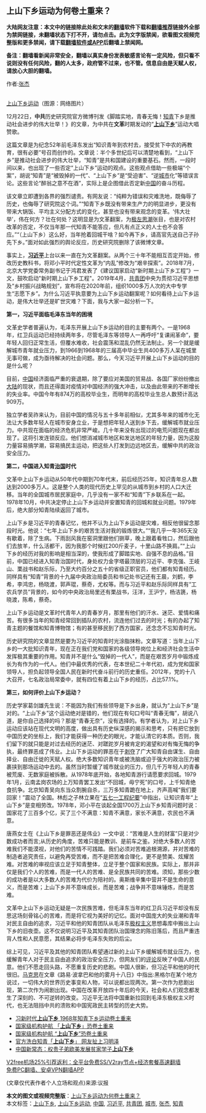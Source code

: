  <h2>上山下乡运动为何卷土重来？</h2> <p class="notice"><b>大陆网友注意：本文中的链接除此处和文末的<a href="https://github.com/bannedbook/fanqiang" >翻墙</a>软件下载和<a href="https://github.com/killgcd/justmysocks/blob/master/README.md">翻墙推荐</a>链接外全部为禁网链接，未翻墙状态下打不开，请勿点击。此为文字版禁闻，欲看图文视频完整版和更多禁闻，请下载<a href="https://github.com/bannedbook/fanqiang">翻墙软件或APP</a>后翻墙上禁闻网。</p><p>备注：翻墙看新闻非常安全，翻墙以真实身份发表敏感言论有一定风险，但只看不说则没有任何风险，翻的人太多，政府管不过来，也不管。信息自由是天赋人权，请放心大胆的翻墙。</b></p>  <div class="entry"> <p>作者:<a href="https://www.bannedbook.org/bnews/tag/%e5%bc%a0%e6%9d%b0/" class="st_tag internal_tag" rel="tag" title="标签 张杰 下的日志">张杰</a></p> <p><br /> <a href="https://www.bannedbook.org/bnews/tag/%E4%B8%8A%E5%B1%B1%E4%B8%8B%E4%B9%A1%E8%BF%90%E5%8A%A8/" class="st_tag internal_tag" rel="tag" title="标签 上山下乡运动 下的日志">上山下乡运动</a>（图源：网络图片） </p> <p> 12月22日，<strong>中共</strong>历史研究院官方微博刊发《脚踏实地，青春无悔！<a href="https://www.bannedbook.org/bnews/tag/%e7%9f%a5%e9%9d%92/" class="st_tag internal_tag" rel="tag" title="标签 知青 下的日志">知青</a>下乡是推动社会进步的伟大壮举！》的文章，为中共在<strong>文革</strong>时期发动的“<strong><a href="https://www.bannedbook.org/bnews/tag/%E4%B8%8A%E5%B1%B1%E4%B8%8B%E4%B9%A1/" class="st_tag internal_tag" rel="tag" title="标签 上山下乡 下的日志">上山下乡</a></strong>”运动大唱赞歌。 </p> <p>这篇文章是为纪念52年前毛泽东发出“知识青年到农村去，接受贫下中农的再教育，很有必要”号召而创作的。文章说：半个多世纪后可以清楚地看到，“上山下乡”是推动社会进步的伟大壮举，“知青”是共和国建设的重要基石。然而，一段时间以来，也出现了一些否定“上山下乡”运动的观点。这些观点借助一些极端“个案”，胡说“知青”是“被毁掉的一代”、“上山下乡”是“受迫害”、“逆<a href="https://www.bannedbook.org/bnews/tag/%E5%9F%8E%E5%B8%82/" class="st_tag internal_tag" rel="tag" title="标签 城市 下的日志">城市</a>化”等错误言论。这些言论“醉翁之意不在酒”，实际上是企图借此否定新<span class='wp_keywordlink_affiliate'><a href="https://www.bannedbook.org/" title="中国" target="_blank">中国</a></span>的奋斗历程。 </p> <p>该文章立即遭到各界的强烈谴责。有网友说：“纯粹为错误和灾难洗地，既侮辱了历史，也侮辱了研究院这个词。”“知青下乡既没有带来生产力的明显进步，更没有带来大锅饭、平均主义分配方式的变化，甚至也没有带来观念的变革。&lsquo;伟大壮举&rsquo;，伟在何方？壮在何处？这明显是为文革翻案，为<span class='wp_keywordlink'><a href="https://www.bannedbook.org/forum2/topic946.html" title="极左思潮与中国" target="_blank">极左思潮</a></span>张目，也是对农村改革的否定，不仅当年那一代知青不能答应，但凡有点正义的人士也不会答应。”“（上山下乡）这么好，当年抢着回城干啥？如今再下乡，请高官先送自己子孙先下乡。”面对如此强烈的舆论反应，历史研究院删除了该微博文章。 </p>  <p>事实上，<strong><a href="https://www.bannedbook.org/bnews/tag/%e4%b9%a0%e8%bf%91%e5%b9%b3/" class="st_tag internal_tag" rel="tag" title="标签 习近平 下的日志">习近平</a></strong>上台以来一直在为文革翻案。从两个三十年不能相互否定开始，修改历史教科书，将邓小平时代定性文革为“内乱”修改为“艰辛探索”。2018年7月，北京大学党委常务副书记于鸿君发表了《建议国家启动“新时期上山下乡工程”》一文，鼓吹启动&quot;新时期上山下乡工程&quot;。2019年4月，<a href="https://www.bannedbook.org/bnews/tag/%e5%85%b1%e9%9d%92%e5%9b%a2/" class="st_tag internal_tag" rel="tag" title="标签 共青团 下的日志">共青团</a>中央为贯彻习近平思想及“乡村振兴战略规划”，宣布将在2020年前，组织1000多万人次的大中专学生“志愿下乡”。为什么习近平执意要为上山下乡运动翻案呢？如何看待上山下乡运动，是伟大壮举还是旷世灾难？下面，我与大家一起分析一下。 </p> <p><strong>第一，习近平面临毛泽东当年的困境</strong> </p> <p>文革史学者普遍认为，毛泽东开展上山下乡运动的目的主要有两个。一是1968年，红卫兵运动已经持续两年多，尽管毛泽东等领导人一再呼吁“复课闹革命”，要年轻人回归正常生活，但覆水难收，社会震荡和混乱仍然无法制止。另一个就是缓解城市青年就业压力，到1966到1968年的三届高中毕业生共400多万人呆在城里无事可做，成为亟待解决的社会问题。那么，今天习近平开展上山下乡运动的目的是什么呢？ </p> <p>目前，<a href="https://www.bannedbook.org/bnews/tag/%E4%B8%AD%E5%9B%BD/" class="st_tag internal_tag" rel="tag" title="标签 中国 下的日志">中国</a>经济面临严重的衰退期，除了要应对美国的贸易战、各国厂家纷纷撤出<span class='wp_keywordlink_affiliate'><a href="https://www.bannedbook.org/" title="大陆" target="_blank">大陆</a></span>的现状，而且还得面对疫情对中国经济的强大冲击，以及由此带来的不断增长的失业率。中国今年有874万的高校毕业生，而明年的高校毕业生总人数预计高达909万。 </p> <p>独立学者吴祚来认为，目前中国的情况与五十多年前相似，尤其多年来的城市化无法让大多数年轻人在城市安身立业，于是想把年轻人送到乡下去，缓解城市就业压力。中共现在面临的经济危机非常严峻。几十年来没有出现过的电荒问题现在都出现了。这将引发连锁反应。他们想消减城市地区和发达地区的年轻力量，因为这股力量容易搞学潮，容易搞民主运动，把这些人打发到边远地区去，缓解中共的政治安全压力。 </p>  <p><strong>第二，中国进入知青<span class='wp_keywordlink'><a href="https://www.bannedbook.org/forum24/topic8925.html" title="《治国大道》" target="_blank">治国</a></span>时代</strong> </p> <p>文革中上山下乡运动从50年代中期到70年代末，前后经历25年，知识青年总人数达到2000多万人。这是整个人类的现代历史上罕见的从城市到乡村的人口大迁移。当年的全国城市居民家庭中，几乎没有一家不和“知青”下乡联系在一起。1978年10月，中共决定停止上山下乡运动并安置知青的回城和就业问题。1979年后，绝大部分知青陆续返回了城市。 </p> <p>上山下乡是习近平的青春记忆，他并不认为上山下乡运动是灾难，相反他很留念那段时光。他说：“七年上山下乡的艰苦生活对我的锻炼很大。”“我几乎一年365天没有歇着，除了生病。下雨刮风我在窑洞里跟他们铡草，晚上跟着看牲口，然后跟他们去放羊，什么活都干，因为我那个时候扛200斤麦子，十里山路不换肩。”“上山下乡的经历对我的影响是相当深的，使我形成了脚踏实地、自强不息的品格。”目前，中国已经进入知青治国时代，身处权力金字塔最顶层的习近平、李克强、王岐山、栗战书和赵乐际，乃至大约百分之五十的省级正职官员，他们都有知青经历。同样具有“知青”背景的十九届中央政治局委员和书记处书记还有王晨，刘鹤，李希，李鸿忠，杨晓渡，郭声琨，蔡奇，尤权等。而与习近平和赵乐际同样具有“工农兵学员”背景的，如今的中央政治局里还有栗战书，汪洋，王沪宁，杨洁篪，杨晓渡，陈希，蔡奇。 </p> <p>上山下乡运动是文革时代青年人的青春岁月，那里有他们的汗水、迷茫、爱情和痛苦。有很多当年的知青经常回到插队的农村，流连他们过去的时光；有的办起了知青主题的餐馆和知青博物馆；有的甚至移民到了西方国家，还念念不忘知青时光。 </p> <p>历史研究院的文章显然是要为习近平的知青时光涂脂抹粉。文章写道：当年上山下乡的一大批知识青年，现在正在我们党和国家的各级领导岗位上和经济社会生活中发挥极其重要的作用。知青并不是什么“毁掉的一代人”，而是在艰苦岁月中锻炼成长为有作为的一代人。他们中最优秀的代表，在本世纪二十年代初，成为党和国家领导人，担负起领导全国人民在新时代奋斗前行的历史重任。2012年，党的十八大召开，七名政治局常委中，就有四位有着上山下乡的经历，占比57.1%。 </p>  <p><strong>第三，如何评价上山下乡运动？</strong> </p> <p>历史学家葛剑雄先生说：不能因为我们有些领导是下乡出身，就认为“上山下乡”是对的。“上山下乡”这个运动绝对是错的，他们现在有句口号叫“青春无悔”，胡说八道，是你自己选择的吗？那是“青春无奈”，没有选择的。有学者认为，对上山下乡运动应该站在现代文明的高度，做出具有历史纵深感的揭示和思考，只有把它放到中国历史的坐标上，我们才能获得一种历史的眼光，才能认清它的本质。否则，我们留下的就只能是对过去经历的迷茫、对蹉跎岁月被肯定的渴望和对有悔无悔的争执，最终罪恶成了伟业。上山下乡运动的罪恶在于<span class='wp_keywordlink'><a href="https://www.bannedbook.org/forum2/topic21.html" title="《剥夺》 黄建民 著" target="_blank">剥夺</a></span>了广大知青自由谋生、自由择业、自由迁徙的天赋人权。绝大多数知识青年或被洗脑或迫于强大的政治压力被裹挟到那场运动中去的。虽然当时暂缓了城市就业的压力，但几千万年轻人的青春被荒废、无数家庭被拆散。从1978年底开始，各地知青游行请愿要求回城。1979年1月，云南孟岗农场的上万知青罢工发出“不回城，毋宁死”的口号，上千知青绝食抗争。北京知青吴向东当众割腕自杀，三万多知青跪在地上，齐声高喊“我们要回家！”震动了全国。林彪之子林立果在“<span class='wp_keywordlink'><a href="https://www.bannedbook.org/forum2/topic2275.html" title="五七一工程纪要" target="_blank">五七一工程纪要</a></span>”中指出，让知识青年“上山下乡”是变相劳改。1978年，邓小平在谈起全国1700万上山下乡知青问题时说：国家花了三百多个亿，买了三个不满意：知青不满意，家长不满意，农民也不满意。 </p> <p>唐燕女士在《上山下乡是罪恶还是伟业》一文中说：“苦难是人生的财富”只是对少数成功者而言;从历史的角度，苦难只能是教训、是前车之鉴。对绝大多数人的苦难我们不能漠视，对他们的苦情不可践踏。我们必须对苦难追根溯源，并对苦难的制造者追究责任，以避免再受苦难，而不是把苦难合理化，更不是赞美、炫耀苦难。对苦难的审视应该立足于知青整体，立足于整个国家和民族。实际上，那并非仅是我们个人的苦难，而是一代人的苦难、是全民族共同的苦难。须知，那些少数的成功者是以大多数人的苦难为代价为陪衬的。奥斯维辛集中营并不是生命的意义，而是苦难；上山下乡并不意味成长，而是苦难；战争并不意味锤炼，而是苦难。 </p> <p>文革中上山下乡运动无疑是一次民族苦难，但毛泽东当年的红卫兵习近平却没有反思这场刻骨铭心的苦难，而是将它视为美好的记忆。面对中国庞大的失业潮和青年对民主自由的追求，习近平和他的知青团队从毛泽东<span class='wp_keywordlink'><a href="https://www.bannedbook.org/forum2/topic223.html" title="极权主义与现代民主" target="_blank">极权主义</a></span>思想毒库中搬出上山下乡的旧夜壶。这不仅说明习近平及其知青团队治国理念的陈旧落后，而且严重违背人性和人民意愿，其结果必将步毛泽东失败的后尘。 </p> <p>综上可见，习近平及其他的知青团队希望通过新的上山下乡缓解城市就业压力，也缓解青年人对于民主自由追求的政治安全压力，但网友们的<span class='wp_keywordlink_affiliate'><a href="https://www.bannedbook.org/bnews/comments/" title="新闻评论" target="_blank">评论</a></span>反映了中国人的民意。他们不愿走回头路，不愿重复历史的悲剧。中国人很新，但习近平和他的时代很旧。<span class='wp_keywordlink'><a href="https://www.bannedbook.org/forum2/topic105.html" title="《马克思的成魔之路》" target="_blank">马克思</a></span>在文章《路易‧波拿巴和他的雾月十八日》中指出:黑格尔在某个地方说过，一切伟大的世界历史事变和人物，可以说都出现两次。第一次作为悲剧出现，第二次作为闹剧出现。中国在改革开放四十年后的今天，社会和人们观念都发生了深刻的、不可逆转的改变。习近平无法将中国重新拉回到毛泽东极权主义时代，也无法阻挡中共的溃败和中国宪政民主转型的历史大势。 </p>  <ul class='op-related-articles' title='相关阅读'> <li><a href='https://www.bannedbook.org/bnews/cbnews/20201225/1454761.html' target='_blank'>习新时代<b>上山下乡</b> 1968年知青下乡运动卷土重来</a></li> <li><a href='https://www.bannedbook.org/bnews/headline/20201223/1453599.html' target='_blank'>国家级机构护航 「<b>上山下乡</b>」恐卷土重来</a></li> <li><a href='https://www.bannedbook.org/bnews/headline/20201223/1453452.html' target='_blank'>国家级机构护航 “<b>上山下乡</b>”恐卷土重来</a></li> <li><a href='https://www.bannedbook.org/bnews/cnnews/20201223/1453404.html' target='_blank'>官方洗白知青「<b>上山下乡</b>」 网友扯上习明泽</a></li> <li><a href='https://www.bannedbook.org/bnews/baitai/20201204/1442166.html' target='_blank'>中国新常态：权贵子弟欧美发展贫家学子<b>上山下乡</b></a></li> </ul> <p class="texttj"> <a href="https://www.bannedbook.org/forum23/topic22702.html" target="_blank">V2free机场25%引荐返利：全平台免费SS/V2ray节点+经济套餐高速翻墙</a><br/> <a href="https://github.com/bannedbook/fanqiang/wiki/%E7%A6%81%E9%97%BB%E7%BD%91%E5%AE%89%E5%8D%93%E7%BF%BB%E5%A2%99%E6%96%B0%E9%97%BBAPP" target="_blank">免费PC翻墙、安卓VPN翻墙APP</a></p><p> (文章仅代表作者个人立场和观点)来源:议报</p><a name='sharetosocial'></a>       <div><b>本文的图文或视频完整版</b>：<a href='https://www.bannedbook.org/bnews/comments/20201228/1456229.html'>上山下乡运动为何卷土重来？</a></div>  </div><!--END ENTRY--> <div class="postfooter"> <div>本文标签：<a href="https://www.bannedbook.org/bnews/tag/%E4%B8%8A%E5%B1%B1%E4%B8%8B%E4%B9%A1/" rel="tag">上山下乡</a>, <a href="https://www.bannedbook.org/bnews/tag/%E4%B8%8A%E5%B1%B1%E4%B8%8B%E4%B9%A1%E8%BF%90%E5%8A%A8/" rel="tag">上山下乡运动</a>, <a href="https://www.bannedbook.org/bnews/tag/%E4%B8%AD%E5%9B%BD/" rel="tag">中国</a>, <a href="https://www.bannedbook.org/bnews/tag/%e4%b9%a0%e8%bf%91%e5%b9%b3/" rel="tag">习近平</a>, <a href="https://www.bannedbook.org/bnews/tag/%e5%85%b1%e9%9d%92%e5%9b%a2/" rel="tag">共青团</a>, <a href="https://www.bannedbook.org/bnews/tag/%E5%9F%8E%E5%B8%82/" rel="tag">城市</a>, <a href="https://www.bannedbook.org/bnews/tag/%e5%bc%a0%e6%9d%b0/" rel="tag">张杰</a>, <a href="https://www.bannedbook.org/bnews/tag/%e7%9f%a5%e9%9d%92/" rel="tag">知青</a></div>  </div><!--END POSTFOOTER--> 